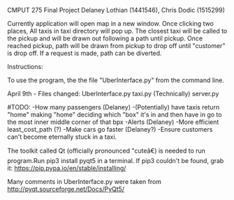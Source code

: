 CMPUT 275 Final Project
Delaney Lothian (1441546), Chris Dodic (1515299)

Currently application will open map in a new window. Once clicking two places,
All taxis in taxi directory will pop up. The closest taxi will be called to the pickup
and will be drawn out following a path until pickup. Once reached pickup, path will be drawn
from pickup to drop off until "customer" is drop off. If a request is made, path can be diverted.

Instructions:

To use the program, the the file "UberInterface.py" from the command line.


April 9th - Files changed:
		UberInterface.py
		taxi.py
		(Technically) server.py

#TODO:
	-How many passengers (Delaney)
	-(Potentially) have taxis return "home"
			making "home" deciding which "box" it's in and then have in go to the
			most inner middle corner of that bpx
	-Alerts (Delaney)
	-More efficient least_cost_path (?)
	-Make cars go faster (Delaney?)
	-Ensure customers can't become eternally stuck in a taxi.

The toolkit called Qt (officially pronounced "cuteâ€) is needed to run program.Run
	pip3 install pyqt5
in a terminal. If pip3 couldn't be found, grab it:
	https://pip.pypa.io/en/stable/installing/

Many comments in UberInterface.py were taken
from http://pyqt.sourceforge.net/Docs/PyQt5/
